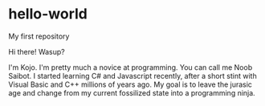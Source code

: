 # hello-world
My first repository

Hi there! Wasup?

I'm Kojo. I'm pretty much a novice at programming. You can call me Noob Saibot. I started learning C# and Javascript recently, after a short stint with Visual Basic and C++ millions of years ago. 
My goal is to leave the jurasic age and change from my current fossilized state into a programming ninja.  
